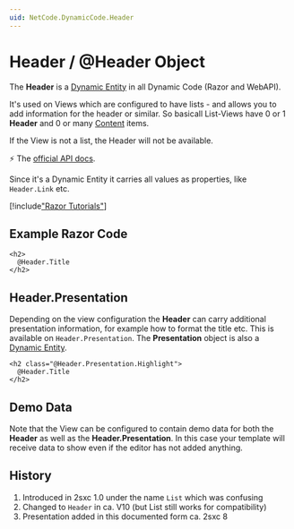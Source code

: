 ```yaml
---
uid: NetCode.DynamicCode.Header
---
```


# Header / @Header Object

The **Header** is a [Dynamic Entity](xref:NetCode.DynamicData.DynamicEntity) in all Dynamic Code (Razor and WebAPI). 

It's used on Views which are configured to have lists - and allows you to add information for the header or similar. So basicall List-Views have 0 or 1 **Header** and 0 or many [Content](xref:NetCode.DynamicCode.Content) items. 

If the View is not a list, the Header will not be available. 

⚡ The [official API docs](xref:ToSic.Sxc.Code.IDynamicCode.Header).

Since it's a Dynamic Entity it carries all values as properties, like `Header.Link` etc. 


[!include["Razor Tutorials"](~/shared/tutorials/razor.md)]


## Example Razor Code

```razor
<h2>
  @Header.Title
</h2>
```

## Header.Presentation

Depending on the view configuration the **Header** can carry additional presentation information, for example how to format the title etc. This is available on `Header.Presentation`. The **Presentation** object is also a [Dynamic Entity](xref:NetCode.DynamicData.DynamicEntity). 

```razor
<h2 class="@Header.Presentation.Highlight">
  @Header.Title
</h2>
```

## Demo Data

Note that the View can be configured to contain demo data for both the **Header** as well as the **Header.Presentation**. In this case your template will receive data to show even if the editor has not added anything. 

## History

1. Introduced in 2sxc 1.0 under the name `List` which was confusing
1. Changed to `Header` in ca. V10 (but List still works for compatibility)
1. Presentation added in this documented form ca. 2sxc 8